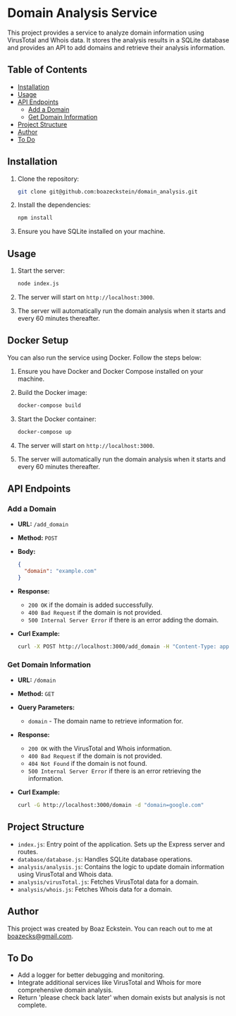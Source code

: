 # Domain Analysis Service

This project provides a service to analyze domain information using VirusTotal and Whois data. It stores the analysis results in a SQLite database and provides an API to add domains and retrieve their analysis information.

## Table of Contents

- [Installation](#installation)
- [Usage](#usage)
- [API Endpoints](#api-endpoints)
    - [Add a Domain](#add-a-domain)
    - [Get Domain Information](#Get-Domain-Information)
- [Project Structure](#project-structure)
- [Author](#author)
- [To Do](#To-Do)

## Installation

1. Clone the repository:
    ```sh
    git clone git@github.com:boazeckstein/domain_analysis.git
    ```

2. Install the dependencies:
    ```sh
    npm install
    ```

3. Ensure you have SQLite installed on your machine.

## Usage

1. Start the server:
    ```sh
    node index.js
    ```

2. The server will start on `http://localhost:3000`.

3. The server will automatically run the domain analysis when it starts and every 60 minutes thereafter.

## Docker Setup

You can also run the service using Docker. Follow the steps below:

1. Ensure you have Docker and Docker Compose installed on your machine.

2. Build the Docker image:
    ```sh
    docker-compose build
    ```

3. Start the Docker container:
    ```sh
    docker-compose up
    ```

4. The server will start on `http://localhost:3000`.

5. The server will automatically run the domain analysis when it starts and every 60 minutes thereafter.

## API Endpoints

### Add a Domain

- **URL:** `/add_domain`
- **Method:** `POST`
- **Body:**
    ```json
    {
      "domain": "example.com"
    }
    ```
- **Response:**
    - `200 OK` if the domain is added successfully.
    - `400 Bad Request` if the domain is not provided.
    - `500 Internal Server Error` if there is an error adding the domain.

- **Curl Example:**
    ```sh
    curl -X POST http://localhost:3000/add_domain -H "Content-Type: application/json" -d '{"domain": "google.com"}'
    ```

### Get Domain Information

- **URL:** `/domain`
- **Method:** `GET`
- **Query Parameters:**
    - `domain` - The domain name to retrieve information for.
- **Response:**
    - `200 OK` with the VirusTotal and Whois information.
    - `400 Bad Request` if the domain is not provided.
    - `404 Not Found` if the domain is not found.
    - `500 Internal Server Error` if there is an error retrieving the information.

- **Curl Example:**
    ```sh
    curl -G http://localhost:3000/domain -d "domain=google.com"
    ```

## Project Structure

- `index.js`: Entry point of the application. Sets up the Express server and routes.
- `database/database.js`: Handles SQLite database operations.
- `analysis/analysis.js`: Contains the logic to update domain information using VirusTotal and Whois data.
- `analysis/virusTotal.js`: Fetches VirusTotal data for a domain.
- `analysis/whois.js`: Fetches Whois data for a domain.

## Author

This project was created by Boaz Eckstein. You can reach out to me at boazecks@gmail.com.

## To Do

- Add a logger for better debugging and monitoring.
- Integrate additional services like VirusTotal and Whois for more comprehensive domain analysis.
- Return 'please check back later' when domain exists but analysis is not complete.
